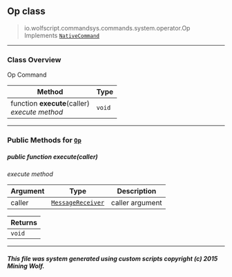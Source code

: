 ## Op __class__

>io.wolfscript.commandsys.commands.system.operator.Op
>Implements [`NativeCommand`](../../../NativeCommand.md)

---

### Class Overview

Op Command

Method | Type   
--- | :--- 
 function __execute__(caller) <br> _execute method_ | `void`



---


### Public Methods for [`Op`](Op.md)

##### <a id='execute'></a>public  function __execute__(caller)

_execute method_

Argument | Type | Description  
--- | --- | --- 
caller | [`MessageReceiver`](../../../../chat/MessageReceiver.md) | caller argument

Returns | 
--- | 
`void` |


---


##### This file was system generated using custom scripts copyright (c) 2015 Mining Wolf.
	

